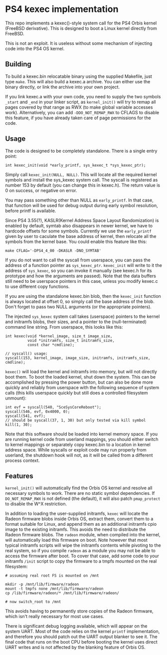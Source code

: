 # PS4 kexec implementation

This repo implements a kexec()-style system call for the PS4 Orbis kernel
(FreeBSD derivative). This is designed to boot a Linux kernel directly from
FreeBSD.

This is not an exploit. It is useless without some mechanism of injecting code
into the PS4 OS kernel.

## Building

To build a kexec.bin relocatable binary using the supplied Makefile, just type
`make`. This will also build a kexec.a archive. You can either use the binary
directly, or link the archive into your own project.

If you link kexec.a with your own code, you need to supply the two symbols
`_start` and `_end` in your linker script, as `kernel_init()` will try to remap
all pages covered by that range as RWX (to make global variable accesses work).
Alternatively, you can add `-DDO_NOT_REMAP_RWX` to CFLAGS to disable this
feature, if you have already taken care of page permissions for the code.

## Usage

The code is designed to be completely standalone. There is a single entry point:

    int kexec_init(void *early_printf, sys_kexec_t *sys_kexec_ptr);

Simply call `kexec_init(NULL, NULL)`. This will locate all the required kernel
symbols and install the sys_kexec system call. The syscall is registered
as number 153 by default (you can change this in kexec.h). The return value
is 0 on success, or negative on error.

You may pass something other than NULL as `early_printf`. In that case, that
function will be used for debug output during early symbol resolution, before
printf is available.

Since PS4 3.55(?), KASLR(Kernel Address Space Layout Randomization) is
enabled by default, symtab also disappears in newer kernel, we have to
hardcode offsets for some symbols. Currently we use the `early_printf`
given by user to caculate the base address of kernel, then relocate all the
symbols from the kernel base. You could enable this feature like this:

	make CFLAG='-DPS4_4_00 -DKASLR -DNO_SYMTAB'

If you do not want to call the syscall from userspace, you can pass the address
of a function pointer as `sys_kexec_ptr`. `kexec_init` will write to it the
address of `sys_kexec`, so you can invoke it manually (see kexec.h for
its prototype and how the arguments are passed). Note that the data buffers
still need to be userspace pointers in this case, unless you modify kexec.c to
use different copy functions.

If you are using the standalone kexec.bin blob, then the `kexec_init` function
is always located at offset 0, so simply call the base address of the blob.
Don't forget to pass two NULL arguments (or the appropriate pointers).

The injected `sys_kexec` system call takes (userspace) pointers to the kernel
and initramfs blobs, their sizes, and a pointer to the (null-terminated) command
line string. From userspace, this looks like this:

    int kexec(void *kernel_image, size_t image_size,
              void *initramfs, size_t initramfs_size,
              const char *cmdline);
    
    // syscall() usage:
    syscall(153, kernel_image, image_size, initramfs, initramfs_size, cmdline);

`kexec()` will load the kernel and initramfs into memory, but will not directly
boot them. To boot the loaded kernel, shut down the system. This can be
accomplished by pressing the power button, but can also be done more quickly
and reliably from userspace with the following sequence of system calls (this
kills userspace quickly but still does a controlled filesystem unmount):

    int evf = syscall(540, "SceSysCoreReboot");
    syscall(546, evf, 0x4000, 0);
    syscall(541, evf);
    // should be syscall(37, 1, 30) but only tested via kill symbol
    kill(1, 30);

Note that this software should be loaded into kernel memory space. If you are
running kernel code from userland mappings, you should either switch to kernel
mappings or separately copy kexec.bin to a location in kernel address space.
While syscalls or exploit code may run properly from userland, the shutdown hook
will not, as it will be called from a different process context.

## Features

`kernel_init()` will automatically find the Orbis OS kernel and resolve all
necessary symbols to work. There are no static symbol dependencies. If
`DO_NOT_REMAP_RWX` is not defined (the default), it will also patch
`pmap_protect` to disable the W^X restriction.

In addition to loading the user-supplied initramfs, `kexec` will locate the
Radeon firmware blobs inside Orbis OS, extract them, convert them to a format
suitable for Linux, and append them as an additional initramfs cpio image to
the existing initramfs. This avoids the need to distribute the Radeon firmware
blobs. The `radeon` module, when compiled into the kernel, will automatically
load this firmware on boot. Note however that most typical initramfs scripts
will wipe the initramfs contents while pivoting to the real system, so if you
compile `radeon` as a module you may not be able to access the firmware after
boot. To cover that case, add some code to your initramfs `/init` script to
copy the firmware to a tmpfs mounted on the real filesystem:

    # assuming real root FS is mounted on /mnt
    
    mkdir -p /mnt/lib/firmware/radeon
    mount -t tmpfs none /mnt/lib/firmware/radeon
    cp /lib/firmware/radeon/* /mnt/lib/firmware/radeon/
    
    # now switch_root to /mnt

This avoids having to permanently store copies of the Radeon firmware, which
isn't really necessary for most use cases.

There is significant debug logging available, which will appear on the system
UART. Most of the code relies on the kernel `printf` implementation, and
therefore you should patch out the UART output blanker to see it. The final
code that runs on the boot CPU before booting the kernel uses direct UART
writes and is not affected by the blanking feature of Orbis OS.
